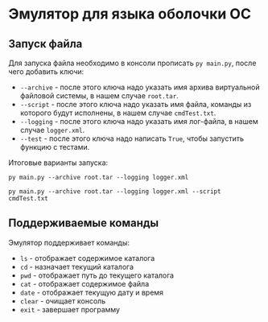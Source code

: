 #  Эмулятор для языка оболочки ОС
## Запуск файла

Для запуска файла необходимо в консоли прописать `py main.py`, после чего добавить ключи:
* `--archive` - после этого ключа надо указать имя архива виртуальной файловой системы, в нашем случае `root.tar`.
* `--script` - после этого ключа надо указать имя файла, команды из которого будут исполнены, в нашем случае `cmdTest.txt`.
* `--logging` - после этого ключа надо указать имя лог-файла, в нашем случае `logger.xml`.
* `--test` - после этого ключа надо написать `True`, чтобы запустить функцию с тестами.

Итоговые варианты запуска:
```
py main.py --archive root.tar --logging logger.xml
```
```
py main.py --archive root.tar --logging logger.xml --script cmdTest.txt
```

## Поддерживаемые команды

Эмулятор поддерживает команды:

* `ls` - отображает содержимое каталога
* `cd` - назначает текущий каталога
* `pwd` - отображает путь до текущего каталога
* `cat` - отображает содержимое файла
* `date` - отображает текущую дату и время
* `clear` - очищает консоль
* `exit` - завершает программу
